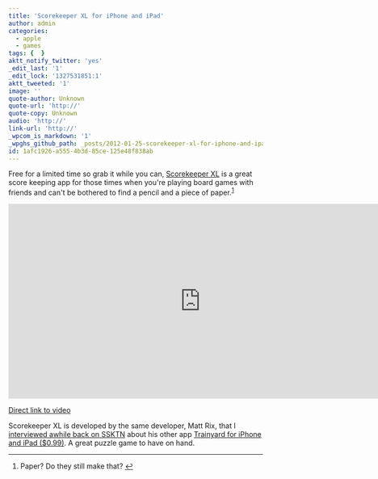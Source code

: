 ```yaml
---
title: 'Scorekeeper XL for iPhone and iPad'
author: admin
categories:
  - apple
  - games
tags: {  }
aktt_notify_twitter: 'yes'
_edit_last: '1'
_edit_lock: '1327531851:1'
aktt_tweeted: '1'
image: ''
quote-author: Unknown
quote-url: 'http://'
quote-copy: Unknown
audio: 'http://'
link-url: 'http://'
_wpcom_is_markdown: '1'
_wpghs_github_path: _posts/2012-01-25-scorekeeper-xl-for-iphone-and-ipad.md
id: 1afc1926-a555-4b3d-85ce-125e48f838ab
---
```

<p>Free for a limited time so grab it while you can, <a href="http://click.linksynergy.com/fs-bin/stat?id=6PFrOqNV4B8&offerid=146261&type=3&subid=0&tmpid=1826&RD_PARM1=http%253A%252F%252Fitunes.apple.com%252Fca%252Fapp%252Fscorekeeper-xl%252Fid463243024%253Fmt%253D8%2526uo%253D4%2526partnerId%253D30" target="itunes_store">Scorekeeper XL</a> is a great score keeping app for those times when you're playing board games with friends and can't be bothered to find a pencil and a piece of paper.<sup id="fnref-20011:1"><a href="#fn-20011:1" rel="footnote">1</a></sup></p>
<p><iframe width="759" height="386" src="http://www.youtube.com/embed/sXqXpwyBI1k" frameborder="0" allowfullscreen></iframe></p>
<p><a href="http://youtu.be/sXqXpwyBI1k">Direct link to video</a></p>
<p>Scorekeeper XL is developed by the same developer, Matt Rix, that I <a href="http://ssktn.com/podcasts/welcometotheinternet/016-welcome-to-the-internet-matt-rix/">interviewed awhile back on SSKTN</a> about his other app <a href="http://click.linksynergy.com/fs-bin/stat?id=6PFrOqNV4B8&offerid=146261&type=3&subid=0&tmpid=1826&RD_PARM1=http%253A%252F%252Fitunes.apple.com%252Fca%252Fapp%252Ftrainyard%252Fid348719156%253Fmt%253D8%2526uo%253D4%2526partnerId%253D30" target="itunes_store">Trainyard for iPhone and iPad ($0.99)</a>. A great puzzle game to have on hand.</p>
<div class="footnotes">
<hr />
<ol>
<li id="fn-20011:1">
Paper? Do they still make that?&#160;<a href="#fnref-20011:1" rev="footnote">&#8617;</a>
</li>
</ol>
</div>

